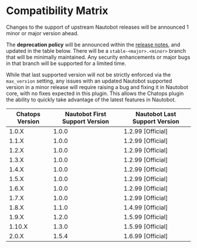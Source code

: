 # Compatibility Matrix

Changes to the support of upstream Nautobot releases will be announced 1 minor or major version ahead.

The **deprecation policy** will be announced within the [release notes](release_notes/index.md), and updated in the table below. There will be a `stable-<major>.<minor>` branch that will be minimally maintained. Any security enhancements or major bugs in that branch will be supported for a limited time.

While that last supported version will not be strictly enforced via the `max_version` setting, any issues with an updated Nautobot supported version in a minor release will require raising a bug and fixing it in Nautobot core, with no fixes expected in this plugin. This allows the Chatops plugin the ability to quickly take advantage of the latest features in Nautobot.

| Chatops Version | Nautobot First Support Version | Nautobot Last Support Version |
| --------------- | ------------------------------ | ----------------------------- |
| 1.0.X           | 1.0.0                          | 1.2.99 [Official]             |
| 1.1.X           | 1.0.0                          | 1.2.99 [Official]             |
| 1.2.X           | 1.0.0                          | 1.2.99 [Official]             |
| 1.3.X           | 1.0.0                          | 1.2.99 [Official]             |
| 1.4.X           | 1.0.0                          | 1.2.99 [Official]             |
| 1.5.X           | 1.0.0                          | 1.2.99 [Official]             |
| 1.6.X           | 1.0.0                          | 1.2.99 [Official]             |
| 1.7.X           | 1.0.0                          | 1.2.99 [Official]             |
| 1.8.X           | 1.1.0                          | 1.4.99 [Official]             |
| 1.9.X           | 1.2.0                          | 1.5.99 [Official]             |
| 1.10.X          | 1.3.0                          | 1.5.99 [Official]             |
| 2.0.X           | 1.5.4                          | 1.6.99 [Official]             |
